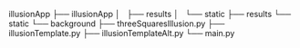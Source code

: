 

illusionApp
  ├── illusionApp
  │   ├── results
  │   └── static
  ├── results
      └── static
      └── background
  ├── threeSquaresIllusion.py
  ├── illusionTemplate.py
  ├── illusionTemplateAlt.py
  └── main.py